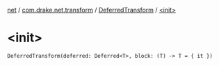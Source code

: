 [net](../../index.md) / [com.drake.net.transform](../index.md) / [DeferredTransform](index.md) / [&lt;init&gt;](./-init-.md)

# &lt;init&gt;

`DeferredTransform(deferred: Deferred<T>, block: (T) -> T = { it })`